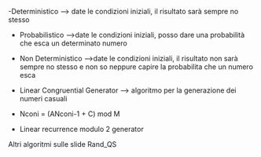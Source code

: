  -Deterministico --> date le condizioni iniziali, il risultato sarà sempre no stesso

- Probabilistico -->date le condizioni iniziali, posso dare una probabilità che esca un determinato numero 

- Non Deterministico -->date le condizioni iniziali, il risultato non sarà sempre no stesso e non so neppure capire la probabilita che un numero esca

- Linear Congruential Generator --> algoritmo per la generazione dei numeri casuali 
- Nconi = (ANconi-1 + C) mod M
- Linear recurrence modulo 2 generator 

Altri algoritmi sulle slide Rand_QS
